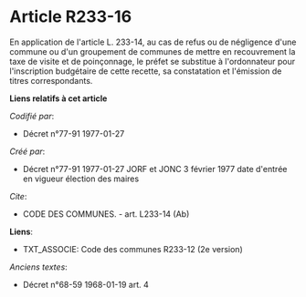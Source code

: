 # Article R233-16

En application de l'article L. 233-14, au cas de refus ou de négligence d'une commune ou d'un groupement de communes de
mettre en recouvrement la taxe de visite et de poinçonnage, le préfet se substitue à l'ordonnateur pour l'inscription
budgétaire de cette recette, sa constatation et l'émission de titres correspondants.

**Liens relatifs à cet article**

_Codifié par_:

  - Décret n°77-91 1977-01-27

_Créé par_:

  - Décret n°77-91 1977-01-27 JORF et JONC 3 février 1977 date d'entrée en vigueur élection des maires

_Cite_:

  - CODE DES COMMUNES. - art. L233-14 (Ab)

**Liens**:

  - TXT_ASSOCIE: Code des communes R233-12 (2e version)

_Anciens textes_:

  - Décret n°68-59 1968-01-19 art. 4
